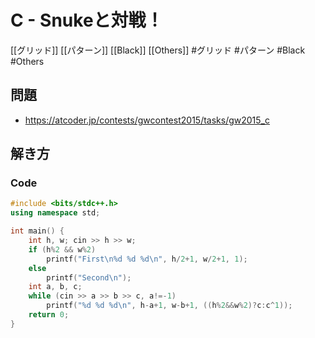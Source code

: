 # C - Snukeと対戦！
[[グリッド]] [[パターン]] [[Black]] [[Others]]
#グリッド #パターン #Black #Others 

## 問題
- https://atcoder.jp/contests/gwcontest2015/tasks/gw2015_c

## 解き方
### Code
```c++
#include <bits/stdc++.h>
using namespace std;

int main() {
	int h, w; cin >> h >> w;
	if (h%2 && w%2)
		printf("First\n%d %d %d\n", h/2+1, w/2+1, 1);
	else
		printf("Second\n");
	int a, b, c;
	while (cin >> a >> b >> c, a!=-1)
		printf("%d %d %d\n", h-a+1, w-b+1, ((h%2&&w%2)?c:c^1));
	return 0;
}
```